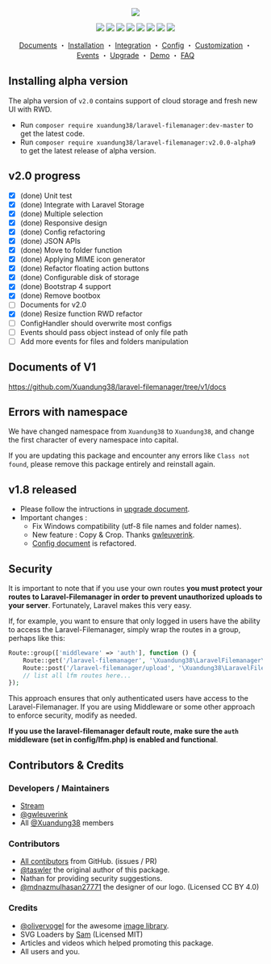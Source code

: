 <p align="center"><img src="https://xuandung38.github.io/laravel-filemanager/images/logo_vertical_colored.png"></p>

<p align="center">
  <a target="_blank" href="https://travis-ci.org/Xuandung38/laravel-filemanager"><img src="https://img.shields.io/travis/Xuandung38/laravel-filemanager.svg"></a>
  <a target="_blank" href="https://packagist.org/packages/xuandung38/laravel-filemanager"><img src="https://poser.pugx.org/xuandung38/laravel-filemanager/downloads"></a>
  <a target="_blank" href="https://packagist.org/packages/xuandung38/laravel-filemanager"><img src="https://img.shields.io/packagist/dm/xuandung38/laravel-filemanager.svg"></a>
  <a target="_blank" href="https://scrutinizer-ci.com/g/Xuandung38/laravel-filemanager/"><img src="https://scrutinizer-ci.com/g/Xuandung38/laravel-filemanager/badges/quality-score.png?b=master"></a>
  <a target="_blank" href="https://codeclimate.com/github/Xuandung38/laravel-filemanager/maintainability"><img src="https://api.codeclimate.com/v1/badges/e51f2ef8f4d9f97268db/maintainability" /></a>
  <a target="_blank" href="https://packagist.org/packages/xuandung38/laravel-filemanager"><img src="https://img.shields.io/badge/unstable-v2.0.0--alpha8-orange.svg"></a>
  <a target="_blank" href="https://packagist.org/packages/xuandung38/laravel-filemanager"><img src="https://poser.pugx.org/xuandung38/laravel-filemanager/v/stable"></a>
  <a target="_blank" href="https://packagist.org/packages/xuandung38/laravel-filemanager"><img src="https://poser.pugx.org/xuandung38/laravel-filemanager/license"></a>
</p>

<p align="center">
  <a href="http://xuandung38.github.io/laravel-filemanager/">Documents</a>
・
  <a href="http://xuandung38.github.io/laravel-filemanager/installation">Installation</a>
・
  <a href="http://xuandung38.github.io/laravel-filemanager/integration">Integration</a>
・
  <a href="http://xuandung38.github.io/laravel-filemanager/config">Config</a>
・
  <a href="http://xuandung38.github.io/laravel-filemanager/customization">Customization</a>
・
  <a href="http://xuandung38.github.io/laravel-filemanager/events">Events</a>
・
  <a href="http://xuandung38.github.io/laravel-filemanager/upgrade">Upgrade</a>
・
  <a href="https://github.com/Xuandung38/laravel-filemanager-example-5.3">Demo</a>
・
  <a href="https://github.com/Xuandung38/laravel-filemanager/wiki">FAQ</a>
</p>

## Installing alpha version
The alpha version of `v2.0` contains support of cloud storage and fresh new UI with RWD.

 * Run `composer require xuandung38/laravel-filemanager:dev-master` to get the latest code.
 * Run `composer require xuandung38/laravel-filemanager:v2.0.0-alpha9` to get the latest release of alpha version.

## v2.0 progress
* [x] (done) Unit test
* [x] (done) Integrate with Laravel Storage
* [x] (done) Multiple selection
* [x] (done) Responsive design
* [x] (done) Config refactoring
* [x] (done) JSON APIs
* [x] (done) Move to folder function
* [x] (done) Applying MIME icon generator
* [x] (done) Refactor floating action buttons
* [x] (done) Configurable disk of storage
* [x] (done) Bootstrap 4 support
* [x] (done) Remove bootbox
* [ ] Documents for v2.0
* [x] (done) Resize function RWD refactor
* [ ] ConfigHandler should overwrite most configs
* [ ] Events should pass object instead of only file path
* [ ] Add more events for files and folders manipulation

## Documents of V1
https://github.com/Xuandung38/laravel-filemanager/tree/v1/docs

## Errors with namespace
We have changed namespace from `Xuandung38` to `Xuandung38`, and change the first character of every namespace into capital.

If you are updating this package and encounter any errors like `Class not found`, please remove this package entirely and reinstall again.

## v1.8 released
 * Please follow the intructions in [upgrade document](https://xuandung38.github.io/laravel-filemanager/upgrade).
 * Important changes :
   * Fix Windows compatibility (utf-8 file names and folder names).
   * New feature : Copy & Crop. Thanks [gwleuverink](https://github.com/gwleuverink).
   * [Config document](https://xuandung38.github.io/laravel-filemanager/config) is refactored.

## Security

It is important to note that if you use your own routes **you must protect your routes to Laravel-Filemanager in order to prevent unauthorized uploads to your server**. Fortunately, Laravel makes this very easy.

If, for example, you want to ensure that only logged in users have the ability to access the Laravel-Filemanager, simply wrap the routes in a group, perhaps like this:

```php
Route::group(['middleware' => 'auth'], function () {
    Route::get('/laravel-filemanager', '\Xuandung38\LaravelFilemanager\Controllers\LfmController@show');
    Route::post('/laravel-filemanager/upload', '\Xuandung38\LaravelFilemanager\Controllers\UploadController@upload');
    // list all lfm routes here...
});
```

This approach ensures that only authenticated users have access to the Laravel-Filemanager. If you are using Middleware or some other approach to enforce security, modify as needed.

**If you use the laravel-filemanager default route, make sure the `auth` middleware (set in config/lfm.php) is enabled and functional**.

## Contributors & Credits

### Developers / Maintainers

 * [Stream](https://github.com/g0110280)
 * [@gwleuverink](https://github.com/gwleuverink)
 * All [@Xuandung38](https://github.com/Xuandung38) members

### Contributors

 * [All contibutors](https://github.com/Xuandung38/laravel-filemanager/graphs/contributors) from GitHub. (issues / PR)
 * [@taswler](https://github.com/tsawler) the original author of this package.
 * Nathan for providing security suggestions.
 * [@mdnazmulhasan27771](https://github.com/mdnazmulhasan27771) the designer of our logo. (Licensed CC BY 4.0)

### Credits

 * [@olivervogel](https://github.com/olivervogel) for the awesome [image library](https://github.com/Intervention/image).
 * SVG Loaders by [Sam](http://samherbert.net/svg-loaders/) (Licensed MIT)
 * Articles and videos which helped promoting this package.
 * All users and you.
